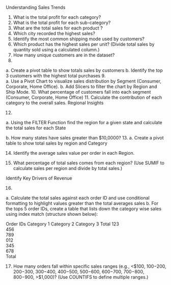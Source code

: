 Understanding Sales Trends
1.	What is the total profit for each category?
2.	What is the total profit for each sub-category?
3.	What are the total sales for each product ?
4.	Which city recorded the highest sales?
5.	Identify the most common shipping mode used by customers? 
6.	Which product has the highest sales per unit?
(Divide total sales by quantity sold using a calculated column.)
7.	How many unique customers are in the dataset?
8.	
a.	Create a pivot table to show totals sales by customers
b.	Identify the top 3 customers with the highest total purchases
9.	
a.	Use a Pivot Chart to visualize sales distribution by Segment (Consumer, Corporate, Home Office).
b.	Add Slicers to filter the chart by Region and Ship Mode.
10.	What percentage of customers fall into each segment (Consumer, Corporate, Home Office)
11.	Calculate the contribution of each category to the overall sales.
Regional Insights

12.	
a.	Using the FILTER Function find the region for a given state and calculate the total sales for each State

b.	How many states have sales greater than $10,0000?
13.	
a.	Create a pivot table to show total sales by region and Category

14.	Identify the average sales value per order in each Region.

15.	What percentage of total sales comes from each region?
(Use SUMIF to calculate sales per region and divide by total sales.)

Identify Key Drivers of Revenue

16.	

a.	Calculate the total sales against each order ID and use conditional formatting to highlight values greater than the total averages sales
b.	For the tops 5 order IDs, create a table that lists down the category wise sales using index match (structure shown below):

Order IDs	Category 1	Category 2	Category 3	Total
123				
456				
789				
012				
345				
678				
Total				

17.	How many orders fall within specific sales ranges (e.g., <$100, $100-$200, $200-$300, $300-$400, $400-$500, $500-$600, $600-$700, $700-$800, $800-$900, >$1,000)?
(Use COUNTIFS to define multiple ranges.)


